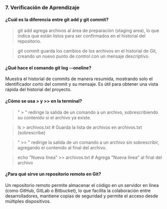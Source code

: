 ### 7. Verificación de Aprendizaje

#### ¿Cuál es la diferencia entre git add y git commit?

> git add 
agrega archivos al área de preparación (staging area), lo que indica que están listos para ser confirmados en el historial del repositorio.

> git commit 
guarda los cambios de los archivos en el historial de Git, creando un nuevo punto de control con un mensaje descriptivo.

#### ¿Qué hace el comando git log --oneline?

Muestra el historial de commits de manera resumida, mostrando solo el identificador corto del commit y su mensaje. Es útil para obtener una vista rápida del historial del proyecto.


#### ¿Cómo se usa > y >> en la terminal?

> " > "
redirige la salida de un comando a un archivo, sobrescribiendo su contenido si el archivo ya existe.

> ls > archivos.txt  # Guarda la lista de archivos en archivos.txt (sobrescribe)

> " >> "
redirige la salida de un comando a un archivo sin sobrescribir, agregando el contenido al final del archivo.

> echo "Nueva línea" >> archivos.txt  # Agrega "Nueva línea" al final del archivo

#### ¿Para qué sirve un repositorio remoto en Git?

Un repositorio remoto permite almacenar el código en un servidor en línea (como GitHub, GitLab o Bitbucket), lo que facilita la colaboración entre desarrolladores, mantiene copias de seguridad y permite el acceso desde múltiples dispositivos.

